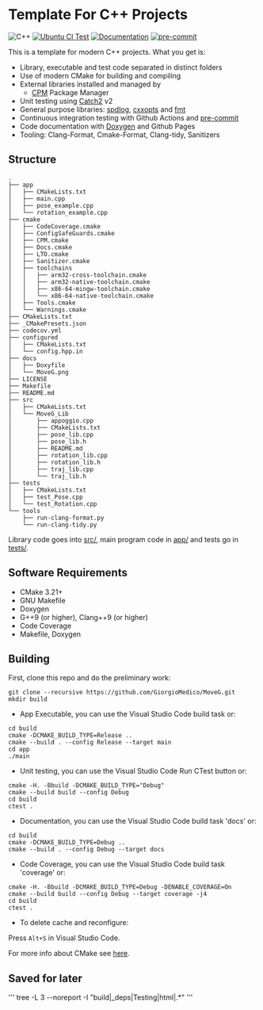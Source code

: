# Template For C++ Projects

![C++](https://img.shields.io/badge/C%2B%2B-20-blue)
[![Ubuntu CI Test](https://github.com/GiorgioMedico/MoveG/actions/workflows/ubuntu.yml/badge.svg)](https://github.com/GiorgioMedico/MoveG/actions/workflows/ubuntu.yml)
[![Documentation](https://github.com/GiorgioMedico/MoveG/actions/workflows/documentation.yml/badge.svg)](https://github.com/GiorgioMedico/MoveG/actions/workflows/documentation.yml)
[![pre-commit](https://github.com/GiorgioMedico/MoveG/actions/workflows/pre-commit.yml/badge.svg)](https://github.com/GiorgioMedico/MoveG/actions/workflows/pre-commit.yml)

This is a template for modern C++ projects.
What you get is:

- Library, executable and test code separated in distinct folders
- Use of modern CMake for building and compiling
- External libraries installed and managed by
  - [CPM](https://github.com/cpm-cmake/CPM.cmake) Package Manager
- Unit testing using [Catch2](https://github.com/catchorg/Catch2) v2
- General purpose libraries: [spdlog](https://github.com/gabime/spdlog), [cxxopts](https://github.com/jarro2783/cxxopts) and [fmt](https://github.com/fmtlib/fmt)
- Continuous integration testing with Github Actions and [pre-commit](https://pre-commit.com/)
- Code documentation with [Doxygen](https://doxygen.nl/) and Github Pages
- Tooling: Clang-Format, Cmake-Format, Clang-tidy, Sanitizers

## Structure

```text
.
├── app
│   ├── CMakeLists.txt
│   ├── main.cpp
│   ├── pose_example.cpp
│   └── rotation_example.cpp
├── cmake
│   ├── CodeCoverage.cmake
│   ├── ConfigSafeGuards.cmake
│   ├── CPM.cmake
│   ├── Docs.cmake
│   ├── LTO.cmake
│   ├── Sanitizer.cmake
│   ├── toolchains
│   │   ├── arm32-cross-toolchain.cmake
│   │   ├── arm32-native-toolchain.cmake
│   │   ├── x86-64-mingw-toolchain.cmake
│   │   └── x86-64-native-toolchain.cmake
│   ├── Tools.cmake
│   └── Warnings.cmake
├── CMakeLists.txt
├── _CMakePresets.json
├── codecov.yml
├── configured
│   ├── CMakeLists.txt
│   └── config.hpp.in
├── docs
│   ├── Doxyfile
│   └── MoveG.png
├── LICENSE
├── Makefile
├── README.md
├── src
│   ├── CMakeLists.txt
│   └── MoveG_Lib
│       ├── appoggio.cpp
│       ├── CMakeLists.txt
│       ├── pose_lib.cpp
│       ├── pose_lib.h
│       ├── README.md
│       ├── rotation_lib.cpp
│       ├── rotation_lib.h
│       ├── traj_lib.cpp
│       └── traj_lib.h
├── tests
│   ├── CMakeLists.txt
│   ├── test_Pose.cpp
│   └── test_Rotation.cpp
└── tools
    ├── run-clang-format.py
    └── run-clang-tidy.py
```

Library code goes into [src/](src/), main program code in [app/](app) and tests go in [tests/](tests/).

## Software Requirements

- CMake 3.21+
- GNU Makefile
- Doxygen
- G++9 (or higher), Clang++9 (or higher)
- Code Coverage
- Makefile, Doxygen

## Building

First, clone this repo and do the preliminary work:

```shell
git clone --recursive https://github.com/GiorgioMedico/MoveG.git
mkdir build
```

- App Executable, you can use the Visual Studio Code build task or:

```shell
cd build
cmake -DCMAKE_BUILD_TYPE=Release ..
cmake --build . --config Release --target main
cd app
./main
```

- Unit testing, you can use the Visual Studio Code Run CTest button or:

```shell
cmake -H. -Bbuild -DCMAKE_BUILD_TYPE="Debug"
cmake --build build --config Debug
cd build
ctest .
```

- Documentation, you can use the Visual Studio Code build task 'docs' or:

```shell
cd build
cmake -DCMAKE_BUILD_TYPE=Debug ..
cmake --build . --config Debug --target docs
```

- Code Coverage, you can use the Visual Studio Code build task 'coverage' or:

```shell
cmake -H. -Bbuild -DCMAKE_BUILD_TYPE=Debug -DENABLE_COVERAGE=On
cmake --build build --config Debug --target coverage -j4
cd build
ctest .
```

- To delete cache and reconfigure:

Press `Alt+S` in Visual Studio Code.

For more info about CMake see [here](./README_cmake.md).


## Saved for later
'''
tree -L 3 --noreport -I "build|_deps|Testing|html|.*"
'''
